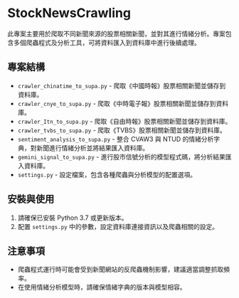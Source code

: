 # StockNewsCrawling

此專案主要用於爬取不同新聞來源的股票相關新聞，並對其進行情緒分析。專案包含多個爬蟲程式及分析工具，可將資料匯入到資料庫中進行後續處理。

## 專案結構

- `crawler_chinatime_to_supa.py` - 爬取《中國時報》股票相關新聞並儲存到資料庫。
- `crawler_cnye_to_supa.py` - 爬取《中時電子報》股票相關新聞並儲存到資料庫。
- `crawler_Itn_to_supa.py` - 爬取《自由時報》股票相關新聞並儲存到資料庫。
- `crawler_tvbs_to_supa.py` - 爬取《TVBS》股票相關新聞並儲存到資料庫。
- `sentiment_analysis_to_supa.py` - 整合 CVAW3 與 NTUD 的情緒分析字典，對新聞進行情緒分析並將結果匯入資料庫。
- `gemini_signal_to_supa.py` - 進行股市信號分析的模型程式碼，將分析結果匯入資料庫。
- `settings.py` - 設定檔案，包含各種爬蟲與分析模型的配置選項。

## 安裝與使用

1. 請確保已安裝 Python 3.7 或更新版本。
2. 配置 `settings.py` 中的參數，設定資料庫連接資訊以及爬蟲相關的設定。

## 注意事項

- 爬蟲程式運行時可能會受到新聞網站的反爬蟲機制影響，建議適當調整抓取頻率。
- 在使用情緒分析模型時，請確保情緒字典的版本與模型相容。

